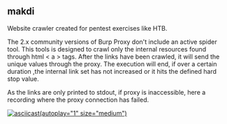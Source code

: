 ## makdi

Website crawler created for pentest exercises like HTB. 

The 2.x community versions of Burp Proxy don't include an active spider tool. This tools is designed to crawl only the internal resources found through html <  a > tags. After the links have been crawled, it will send the unique values through the proxy. The execution will end, if over a certain duration ,the internal link set has not increased or it hits the defined hard stop value.

As the links are only printed to stdout, if proxy is inaccessible, here a recording where the proxy connection has failed. 

[![asciicast](https://asciinema.org/a/CxEAxGxWLE7UlCbetQqRSOGOt.svg)(autoplay="1" size="medium")](https://asciinema.org/a/CxEAxGxWLE7UlCbetQqRSOGOt)
